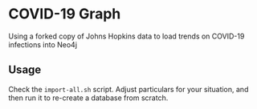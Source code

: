 # COVID-19 Graph

Using a forked copy of Johns Hopkins data to load trends on COVID-19 infections into Neo4j

## Usage

Check the `import-all.sh` script.  Adjust particulars for your situation, and then run it to re-create a database
from scratch.

